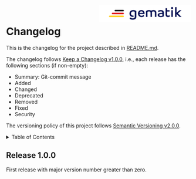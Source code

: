 <img align="right" width="250" height="47" src="images/Gematik_Logo_Flag_With_Background.png"/><br/>

# Changelog
This is the changelog for the project described in [README.md](./README.md).

The changelog follows [Keep a Changelog v1.0.0][], i.e., each release has the
following sections (if non-empty):
- Summary: Git-commit message
- Added
- Changed
- Deprecated
- Removed
- Fixed
- Security

The versioning policy of this project follows [Semantic Versioning v2.0.0][].

<details>
  <summary>Table of Contents</summary>
  <ol>
    <li><a href="#Release-100">Release 1.0.0</a></li>
  </ol>
</details>

## Release 1.0.0
First release with major version number greater than zero.

[Keep a Changelog v1.0.0]:http://keepachangelog.com/en/1.0.0/
[Semantic Versioning v2.0.0]:http://semver.org/spec/v2.0.0.html
